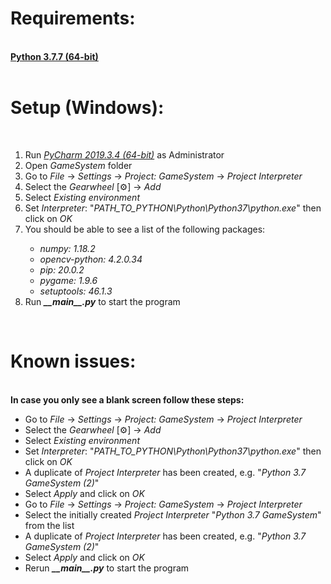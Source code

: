 <h1><b>Requirements:</b></h1><br>
<b><a href="https://www.python.org/downloads/release/python-377/">Python 3.7.7 (64-bit)</a></b><br>
<br>
<h1><b>Setup (Windows):</b></h1><br>
<ol>
    <li>Run <i><a href="https://www.jetbrains.com/pycharm/download/other.html">
    PyCharm 2019.3.4 (64-bit)</a></i> as Administrator</li>
    <li>Open <i>GameSystem</i> folder</li>
    <li>Go to <i>File</i> → <i>Settings</i> → <i>Project: GameSystem</i> → 
    <i>Project Interpreter</i></li>
    <li>Select the <i>Gearwheel</i> [⚙] → <i>Add</i></li>
    <li>Select <i>Existing environment</i></li>
    <li>Set <i>Interpreter</i>: 
    "<i>PATH_TO_PYTHON\Python\Python37\python.exe</i>" then click on <i>OK</i></li>
    <li>
    You should be able to see a list of the following packages:
        <i>
            <ul>
                <li>numpy: 1.18.2</li>
                <li>opencv-python: 4.2.0.34</li>
                <li>pip: 20.0.2</li>
                <li>pygame: 1.9.6</li>
                <li>setuptools: 46.1.3</li>
            </ul>
        </i>
    </li>
    <li>Run <b><i>__main__.py</i></b> to start the program</li>
</ol>
<br>
<h1><b>Known issues:</b></h1><br>
<b>In case you only see a blank screen follow these steps:</b><br>
<ul>
    <li>Go to <i>File</i> → <i>Settings</i> → <i>Project: GameSystem</i> → 
    <i>Project Interpreter</i></li>
    <li>Select the <i>Gearwheel</i> [⚙] → <i>Add</i></li>
    <li>Select <i>Existing environment</i></li>
    <li>Set <i>Interpreter</i>: 
    "<i>PATH_TO_PYTHON\Python\Python37\python.exe</i>" then click on <i>OK</i></li>
    <li>A duplicate of <i>Project Interpreter</i> has been created, e.g. "<i>Python 3.7 GameSystem (2)</i>"</li>
    <li>Select <i>Apply</i> and click on <i>OK</i></li>
    <li>Go to <i>File</i> → <i>Settings</i> → <i>Project: GameSystem</i> → 
    <i>Project Interpreter</i></li>
    <li>Select the initially created <i>Project Interpreter</i> "<i>Python 3.7 GameSystem</i>" from the list</li>
    <li>A duplicate of <i>Project Interpreter</i> has been created, e.g. "<i>Python 3.7 GameSystem (2)</i>"</li>
    <li>Select <i>Apply</i> and click on <i>OK</i></li>
    <li>Rerun <b><i>__main__.py</i></b> to start the program</li>
</ul>
<br>
